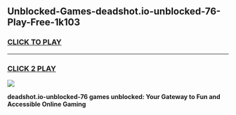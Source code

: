 
## Unblocked-Games-deadshot.io-unblocked-76-Play-Free-1k103
<h3>
<a href="https://premium76.site?title=deadshot.io-unblocked-76&ref=18A1">CLICK TO PLAY</a></h3>
<hr>

<h3>
<a href="https://premium76.site?title=deadshot.io-unblocked-76&ref=18A1">CLICK 2 PLAY</a>
  
</h3>

<a href="https://premium76.site?title=deadshot.io-unblocked-76&ref=18A1"><img src="https://clearcache.store/games.png"></a>


**deadshot.io-unblocked-76 games unblocked: Your Gateway to Fun and Accessible Online Gaming**
